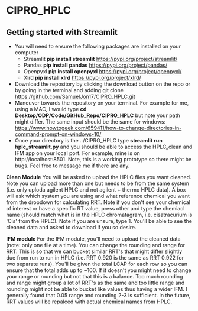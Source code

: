 # CIPRO_HPLC

## Getting started with Streamlit
* You will need to ensure the following packages are installed on your computer
  * Streamlit **pip install streamlit** https://pypi.org/project/streamlit/
  * Pandas **pip install pandas** https://pypi.org/project/pandas/
  * Openpyxl **pip install openpyxl** https://pypi.org/project/openpyxl/
  * Xlrd **pip install xlrd** https://pypi.org/project/xlrd/
* Download the repository by clicking the download button on the repo or by going in the terminal and adding git clone https://github.com/SamuelJon17/CIPRO_HPLC.git
* Maneuver towards the repository on your terminal. For example for me, using a MAC, I would type **cd Desktop/ODP/Code/GitHub_Repo/CIPRO_HPLC** but note your path might differ. The same input should be the same for windows: https://www.howtogeek.com/659411/how-to-change-directories-in-command-prompt-on-windows-10/
* Once your directory is the ../CIPRO_HPLC type **streamlit run hplc_streamlit.py** and you should be able to access the HPLC_clean and IFM app on your local port. For example, mine is on http://localhost:8501. Note, this is a working prototype so there might be bugs. Feel free to message me if there are any.

**Clean Module**
You will be asked to upload the HPLC files you want cleaned. Note you can upload more than one but needs to be from the same system (i.e. only uploda agilent HPLC and not agilent + thermo HPLC data). A box will ask which system you are using and what reference chemical you want from the dropdown for calculating RRT. Note if you don't see your chemical of interest or have a specific RT value, press other and type the chemiacl name (should match what is in the HPLC chromatagram, i.e. cisatracurium is 'Cis' from the HPLC). Note if you are unsure, type 1. You'll be able to see the cleaned data and asked to download if you so desire. 

**IFM module**
For the IFM module, you'll need to upload the cleaned data (note: only one file at a time). You can change the rounding and range for RRT. This is so that we can bucket similar RRT's that might differ slightly due from run to run in HPLC (i.e. RRT 0.920 is the same as RRT 0.922 for two separate runs). You'll be given the total LCAP for each row so you can ensure that the total adds up to ~100. If it doesn't you might need to change your range or rounding but not that this is a balance. Too much rounding and range might group a lot of RRT's as the same and too little range and rounding might not be able to bucket like values thus having a wider IFM. I generally found that 0.05 range and rounding 2-3 is sufficient. In the future, RRT values will be repalced with actual chemical names from HPLC.


